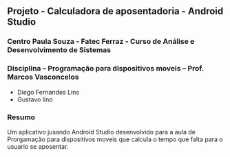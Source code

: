 ## Projeto - Calculadora de aposentadoria - Android Studio
### Centro Paula Souza - Fatec Ferraz - Curso de Análise e Desenvolvimento de Sistemas
### Disciplina – Programação para dispositivos moveis – Prof. Marcos Vasconcelos

- Diego Fernandes Lins
- Gustavo lino

### Resumo
Um aplicativo jusando Android Studio desenvolvido para a aula de Prorgamação para dispositivos moveis que calcula o tempo que falta para o usuario se aposentar.


